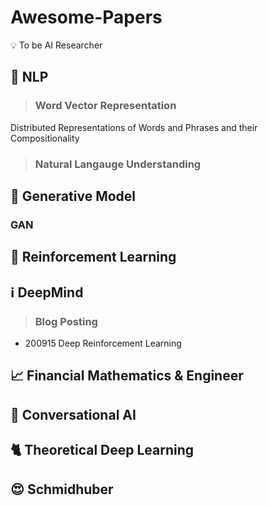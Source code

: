 # Awesome-Papers
:bulb: To be AI Researcher

## :office: NLP

>### Word Vector Representation
Distributed Representations of Words and Phrases
and their Compositionality

>### Natural Langauge Understanding

## :art: Generative Model

### GAN

## :brain: Reinforcement Learning

## :information_source: DeepMind

>### Blog Posting
- 200915 Deep Reinforcement Learning

## :chart_with_upwards_trend: Financial Mathematics & Engineer

## :massage: Conversational AI

## :cat2: Theoretical Deep Learning

## :heart_eyes: Schmidhuber
